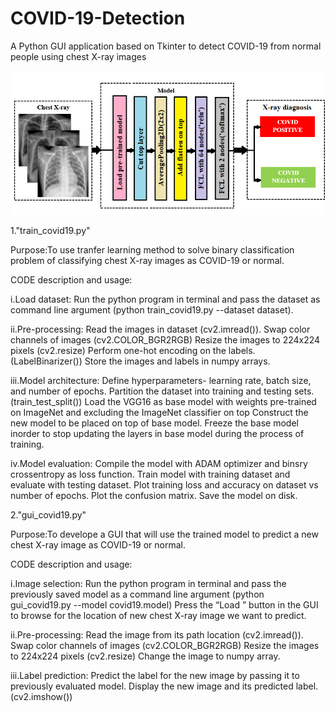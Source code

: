# COVID-19-Detection
A Python GUI application based on Tkinter  to detect COVID-19 from normal people using chest X-ray images

![Diagnosis of COVID-19 from chest X-ray](https://github.com/ainigma13/COVID-19-Detection/blob/main/pic/3.png)

1."train_covid19.py"

Purpose:To use tranfer learning method to solve binary classification problem of classifying chest X-ray images as COVID-19 or normal.

CODE description and usage:

i.Load dataset:
Run the python program in terminal and pass the dataset as command line argument (python train_covid19.py --dataset dataset).

ii.Pre-processing:
Read the images in dataset (cv2.imread()).
Swap color channels of images (cv2.COLOR_BGR2RGB)
Resize the images to 224x224 pixels (cv2.resize)
Perform one-hot encoding on the labels.(LabelBinarizer())
Store the images and labels in numpy arrays.

iii.Model architecture:
Define hyperparameters- learning rate, batch size, and number of epochs.
Partition the dataset into training and testing sets.(train_test_split())
Load the VGG16 as base model with weights pre-trained on ImageNet and excluding the ImageNet classifier on top
Construct the new model to be placed on top of base model.
Freeze the base model inorder to stop updating the layers in base model during the process of training.

iv.Model evaluation:
Compile the model with ADAM optimizer and binsry crossentropy as loss function.
Train model with training dataset and evaluate with testing dataset.
Plot training loss and accuracy on dataset vs number of epochs.
Plot the confusion matrix.
Save the model on disk.

2."gui_covid19.py"

Purpose:To develope a GUI that will use the trained model to predict a new chest X-ray image as COVID-19 or normal.

CODE description and usage:

i.Image selection:
Run the python program in terminal and pass the previously saved model as a command line argument (python gui_covid19.py --model covid19.model)
Press the “Load ” button in the GUI to browse for the location of new chest X-ray image we want to predict.

ii.Pre-processing:
Read the image from its path location (cv2.imread()).
Swap color channels of images (cv2.COLOR_BGR2RGB)
Resize the images to 224x224 pixels (cv2.resize)
Change the image to numpy array.

iii.Label prediction:
Predict the label for the new image by passing it to previously evaluated model.
Display the new image and its predicted label. (cv2.imshow())
